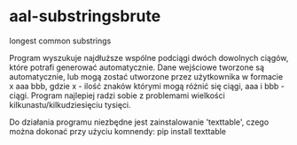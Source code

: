 # aal-substringsbrute
longest common substrings

Program wyszukuje najdłuższe wspólne podciągi dwóch dowolnych ciągów, które potrafi generować automatycznie.
Dane wejściowe tworzone są automatycznie, lub mogą zostać utworzone przez użytkownika w formacie x aaa bbb, gdzie x - ilość znaków którymi mogą różnić się ciągi, aaa i bbb - ciągi.
Program najlepiej radzi sobie z problemami wielkości kilkunastu/kilkudziesięciu tysięci.

Do działania programu niezbędne jest zainstalowanie 'texttable', czego można dokonać przy użyciu komnendy: pip install texttable
